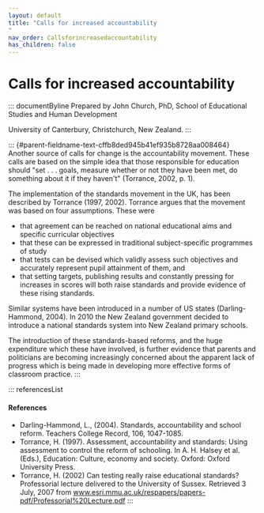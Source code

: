 ```yaml
---
layout: default
title: "Calls for increased accountability 
"
nav_order: Callsforincreasedaccountability
has_children: false
---
```

# Calls for increased accountability 


::: documentByline
Prepared by John Church, PhD, School of Educational Studies and Human
Development

University of Canterbury, Christchurch, New Zealand.
:::

::: {#parent-fieldname-text-cffb8ded945b41ef935b8728aa008464}
Another source of calls for change is the accountability movement. These
calls are based on the simple idea that those responsible for education
should "set . . . goals, measure whether or not they have been met, do
something about it if they haven't" (Torrance, 2002, p. 1).

The implementation of the standards movement in the UK, has been
described by Torrance (1997, 2002). Torrance argues that the movement
was based on four assumptions. These were

-   that agreement can be reached on national educational aims and
    specific curricular objectives
-   that these can be expressed in traditional subject-specific
    programmes of study
-   that tests can be devised which validly assess such objectives and
    accurately represent pupil attainment of them, and
-   that setting targets, publishing results and constantly pressing for
    increases in scores will both raise standards and provide evidence
    of these rising standards.

Similar systems have been introduced in a number of US states
(Darling-Hammond, 2004). In 2010 the New Zealand government decided to
introduce a national standards system into New Zealand primary schools.

The introduction of these standards-based reforms, and the huge
expenditure which these have involved, is further evidence that parents
and politicians are becoming increasingly concerned about the apparent
lack of progress which is being made in developing more effective forms
of classroom practice.
:::

::: referencesList
#### References

-   Darling-Hammond, L., (2004). Standards, accountability and school
    reform. Teachers College Record, 106, 1047-1085.
-   Torrance, H. (1997). Assessment, accountability and standards: Using
    assessment to control the reform of schooling. In A. H. Halsey et
    al. (Eds.), Education: Culture, economy and society. Oxford: Oxford
    University Press.
-   Torrance, H. (2002) Can testing really raise educational standards?
    Professorial lecture delivered to the University of Sussex.
    Retrieved 3 July, 2007 from
    www.esri.mmu.ac.uk/respapers/papers-pdf/Professorial%20Lecture.pdf
:::
